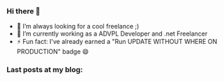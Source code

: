 ### Hi there 👋


- 🔭 I’m always looking for a cool freelance ;)
- 🌱 I’m currently working as a ADVPL Developer and .net Freelancer
- ⚡ Fun fact: I've already earned a "Run UPDATE WITHOUT WHERE ON PRODUCTION" badge 😄
<!--
**sipmann/sipmann** is a ✨ _special_ ✨ repository because its `README.md` (this file) appears on your GitHub profile.

Here are some ideas to get you started:

- 🔭 I’m currently working on ...

- 👯 I’m looking to collaborate on ...
- 🤔 I’m looking for help with ...
- 💬 Ask me about ...
- 📫 How to reach me: ...
- 😄 Pronouns: ...
- ⚡ Fun fact: ...
-->

### Last posts at my blog:
<!-- BLOG-POST-LIST:START -->
<!-- BLOG-POST-LIST:END -->
